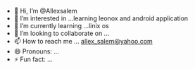 - 👋 Hi, I’m @Allexsalem
- 👀 I’m interested in ...learning leonox and android application 
- 🌱 I’m currently learning ...linix os
- 💞️ I’m looking to collaborate on ...
- 📫 How to reach me ... allex_salem@yahoo.com
- 😄 Pronouns: ...
- ⚡ Fun fact: ...

<!---
Allexsalem/Allexsalem is a ✨ special ✨ repository because its `README.md` (this file) appears on your GitHub profile.
You can click the Preview link to take a look at your changes.
--->
